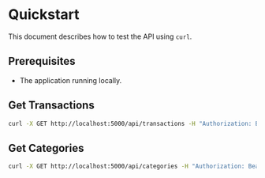 # Quickstart

This document describes how to test the API using `curl`.

## Prerequisites

- The application running locally.

## Get Transactions

```bash
curl -X GET http://localhost:5000/api/transactions -H "Authorization: Bearer <YOUR_JWT_TOKEN>"
```

## Get Categories

```bash
curl -X GET http://localhost:5000/api/categories -H "Authorization: Bearer <YOUR_JWT_TOKEN>"
```

